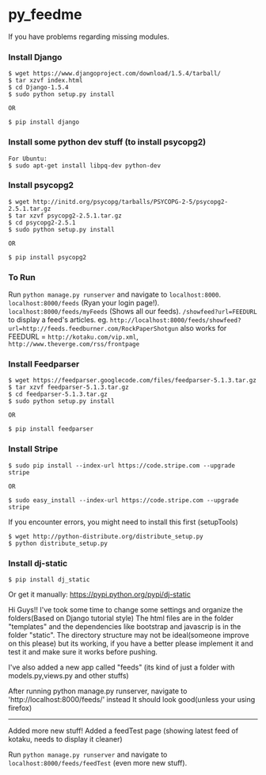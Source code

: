 py_feedme
=========
If you have problems regarding missing modules.

### Install Django

    $ wget https://www.djangoproject.com/download/1.5.4/tarball/
    $ tar xzvf index.html
    $ cd Django-1.5.4
    $ sudo python setup.py install
    
    OR 
    
    $ pip install django

### Install some python dev stuff (to install psycopg2)

    For Ubuntu:
    $ sudo apt-get install libpq-dev python-dev

### Install psycopg2

    $ wget http://initd.org/psycopg/tarballs/PSYCOPG-2-5/psycopg2-2.5.1.tar.gz
    $ tar xzvf psycopg2-2.5.1.tar.gz
    $ cd psycopg2-2.5.1
    $ sudo python setup.py install
    
    OR
    
    $ pip install psycopg2

### To Run

Run `python manage.py runserver` and navigate to `localhost:8000`.
`localhost:8000/feeds` (Ryan your login page!).
`localhost:8000/feeds/myFeeds` (Shows all our feeds).
`/showfeed?url=FEEDURL` to display a feed's articles.
    eg. `http://localhost:8000/feeds/showfeed?url=http://feeds.feedburner.com/RockPaperShotgun`
    also works for FEEDURL = `http://kotaku.com/vip.xml`, `http://www.theverge.com/rss/frontpage`

### Install Feedparser

    $ wget https://feedparser.googlecode.com/files/feedparser-5.1.3.tar.gz
    $ tar xzvf feedparser-5.1.3.tar.gz
    $ cd feedparser-5.1.3.tar.gz
    $ sudo python setup.py install
    
    OR
    
    $ pip install feedparser
    
### Install Stripe

    $ sudo pip install --index-url https://code.stripe.com --upgrade stripe
    
    OR
    
    $ sudo easy_install --index-url https://code.stripe.com --upgrade stripe

If you encounter errors, you might need to install this first (setupTools)

    $ wget http://python-distribute.org/distribute_setup.py
    $ python distribute_setup.py


### Install dj-static

    $ pip install dj_static
    
Or get it manually: https://pypi.python.org/pypi/dj-static



Hi Guys!! I've took some time to change some settings and organize the folders(Based on Django tutorial style)
The html files are in the folder "templates" and the dependencies like bootstrap and javascrip is in the folder
"static". The directory structure may not be ideal(someone improve on this please) but its working, if you 
have a better please implement it and test it and make sure it works before pushing.

I've also added a new app called "feeds" (its kind of just a folder with models.py,views.py and other stuffs)

After running python manage.py runserver, navigate to 'http://localhost:8000/feeds/' instead 
It should look good(unless your using firefox)

******************************************************************************************************

Added more new stuff! 
Added a feedTest page (showing latest feed of kotaku, needs to display it cleaner)

Run `python manage.py runserver` and navigate to `localhost:8000/feeds/feedTest` (even more new stuff).



